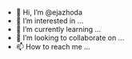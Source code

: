 - 👋 Hi, I’m @ejazhoda
- 👀 I’m interested in ...
- 🌱 I’m currently learning ...
- 💞️ I’m looking to collaborate on ...
- 📫 How to reach me ...

<!---
ejazhoda/ejazhoda is a ✨ special ✨ repository because its `README.md` (this file) appears on your GitHub profile.
You can click the Preview link to take a look at your changes.
--->
